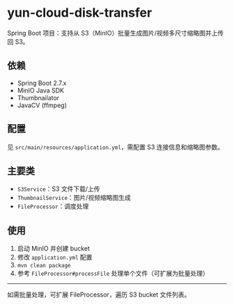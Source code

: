 # yun-cloud-disk-transfer

Spring Boot 项目：支持从 S3（MinIO）批量生成图片/视频多尺寸缩略图并上传回 S3。

## 依赖
- Spring Boot 2.7.x
- MinIO Java SDK
- Thumbnailator
- JavaCV (ffmpeg)

## 配置
见 `src/main/resources/application.yml`，需配置 S3 连接信息和缩略图参数。

## 主要类
- `S3Service`：S3 文件下载/上传
- `ThumbnailService`：图片/视频缩略图生成
- `FileProcessor`：调度处理

## 使用
1. 启动 MinIO 并创建 bucket
2. 修改 `application.yml` 配置
3. `mvn clean package`
4. 参考 `FileProcessor#processFile` 处理单个文件（可扩展为批量处理）

---
如需批量处理，可扩展 FileProcessor，遍历 S3 bucket 文件列表。 